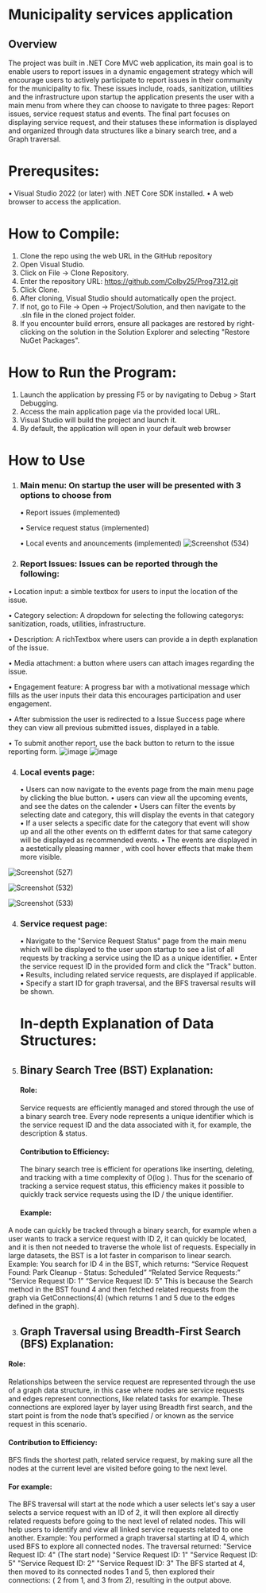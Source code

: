 # Municipality services application 

## Overview
The project was built in .NET Core MVC web application, its main goal is to enable users to report issues in a dynamic engagement strategy which will encourage users to actively participate to report issues in their community for the municipality to fix. These issues include, roads, sanitization, utilities and the infrastructure upon startup the application presents the user with a main menu from where they can choose to navigate to three pages: Report issues, service request status and events. The final part focuses on displaying service request, and their statuses these information is displayed and organized through data structures like a binary search tree, and a Graph traversal.

# Prerequsites:
   •	Visual Studio 2022 (or later) with .NET Core SDK installed.
   •	A web browser to access the application.

# How to Compile:
1. Clone the repo using the web URL in the GitHub repository
2. Open Visual Studio.
3. Click on File → Clone Repository.
4. Enter the repository URL: https://github.com/Colby25/Prog7312.git
5. Click Clone. 
6. After cloning, Visual Studio should automatically open the project.
7. If not, go to File → Open → Project/Solution, and then navigate to the .sln file in the cloned project folder.
8. If you encounter build errors, ensure all packages are restored by right-clicking on the solution in the Solution Explorer and selecting "Restore NuGet Packages".

# How to Run the Program:
1. Launch the application by pressing F5 or by navigating to Debug > Start Debugging.
2. Access the main application page via the provided local URL.
3. Visual Studio will build the project and launch it.
4. By default, the application will open in your default web browser

# How to Use
1.	### Main menu: On startup the user will be presented with 3 options to choose from 
    • Report issues (implemented)
  	
    • Service request status (implemented)
  	
    • Local events and anouncements (implemented)
![Screenshot (534)](https://github.com/user-attachments/assets/bf15f0e7-50c1-479a-9cef-c7be2ef3c807)

3.  ### Report Issues: Issues can be reported through the following:
   •	Location input: a simble textbox for users to input the location of the issue.
   
   •	Category selection: A dropdown for selecting the following categorys: sanitization, roads, utilities, infrastructure.
   
   •	Description: A richTextbox where users can provide a in depth explanation of the issue.

   •	Media attachment: a button where users can attach images regarding the issue.
   
   •	Engagement feature: A progress bar with a motivational message which fills as the user inputs their data this encourages participation and user engagement.
   
   •	After submission the user is redirected to a Issue Success page where they can view all previous submitted issues, displayed in a table.
   
   •	To submit another report, use the back button to return to the issue reporting form.
 ![image](https://github.com/user-attachments/assets/78fb6f9a-c598-42d2-9dc0-b66190b10cb9)
 ![image](https://github.com/user-attachments/assets/23ac9afb-5a75-4c1b-8095-5e29ea8ff5d3)

4. ### Local events page:
    • Users can now navigate to the events page from the main menu page by clicking the blue button.
    • users can view all the upcoming events, and see the dates on the calender
    •	Users can filter the events by selecting date and category, this will display the events in that category
    •	If a user selects a specific date for the category that event will show up and all the other events on th ediffernt dates for that same category will be displayed as recommended events.
    •	The events are displayed in a aestetically pleasing manner , with cool hover effects that make them more visible.

  ![Screenshot (527)](https://github.com/user-attachments/assets/a7f771af-23a2-45a4-b318-77bead54e5ae)

  ![Screenshot (532)](https://github.com/user-attachments/assets/1f5073ba-073f-4689-a878-0d5d20c85262)

  ![Screenshot (533)](https://github.com/user-attachments/assets/42c956fc-03c4-44a7-9bca-6cdb14484824)
   
4. ### Service request page:
    • Navigate to the "Service Request Status" page from the main menu which will be displayed to the user upon startup to see a list of all requests by tracking a service using the ID as a unique identifier.
    • Enter the service request ID in the provided form and click the "Track" button.
    • Results, including related service requests, are displayed if applicable.
    • Specify a start ID for graph traversal, and the BFS traversal results will be shown.
  
   # In-depth Explanation of Data Structures: 
1.	## Binary Search Tree (BST) Explanation:
	#### Role:
	Service requests are efficiently managed and stored through the use of a binary search tree. Every node represents a unique identifier which is the service request ID and the data associated with it, for 
  example, the description & status. 
	#### Contribution to Efficiency:
	The binary search tree is efficient for operations like inserting, deleting, and tracking with a time complexity of O(log ). Thus for the scenario of tracking a service request 
  status, this efficiency makes it possible to quickly track service requests using the ID / the unique identifier.
	#### Example:
  A node can quickly be tracked through a binary search, for example when a user wants to track a service request with ID 2, it can quickly be located, and it is then not needed to traverse the whole list of 
  requests. Especially in large datasets, the BST is a lot faster in comparison to linear search. Example:	You search for ID 4 in the BST, which returns:
  “Service Request Found: Park Cleanup - Status: Scheduled”
  “Related Service Requests:”
  “Service Request ID: 1”
  “Service Request ID: 5”
	This is because the Search method in the BST found 4 and then fetched related requests from the graph via GetConnections(4) (which returns 1 and 5 due to the edges defined in the graph).

3.	## Graph Traversal using Breadth-First Search (BFS) Explanation:
  #### Role:	
  Relationships between the service request are represented through the use of a graph data structure, in this case where nodes are service requests and edges represent connections, like related tasks for 
  example. These connections are explored layer by layer using Breadth first search, and the start point is from the node that’s specified / or known as the service request in this scenario.
  #### Contribution to Efficiency:
  BFS finds the shortest path, related service request, by making sure all the nodes at the current level are visited before going to the next level.
  #### For example:
  The BFS traversal will start at the node which a user selects let's say a user selects a service request with an ID of 2, it will then explore all directly related requests before going to the next level of 
  related nodes. This will help users to identify and view all linked service requests related to one another. Example: You performed a graph traversal starting at ID 4, which used BFS to explore all connected 
  nodes. The traversal returned:
  "Service Request ID: 4" (The start node)
  "Service Request ID: 1"
  "Service Request ID: 5"
  "Service Request ID: 2"
  "Service Request ID: 3"
   The BFS started at 4, then moved to its connected nodes 1 and 5, then explored their connections: ( 2 from 1, and 3 from 2), resulting in the output above.



